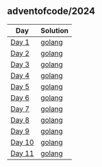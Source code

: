 ## adventofcode/2024

| Day                                          | Solution                                                                                        | 
|----------------------------------------------|-------------------------------------------------------------------------------------------------|
| [Day 1](https://adventofcode.com/2024/day/1) | [golang](https://github.com/dimaglushkov/solutions/tree/master/adventofcode/2024/day01/main.go) | 
| [Day 2](https://adventofcode.com/2024/day/2) | [golang](https://github.com/dimaglushkov/solutions/tree/master/adventofcode/2024/day02/main.go) | 
| [Day 3](https://adventofcode.com/2024/day/3) | [golang](https://github.com/dimaglushkov/solutions/tree/master/adventofcode/2024/day03/main.go) | 
| [Day 4](https://adventofcode.com/2024/day/4) | [golang](https://github.com/dimaglushkov/solutions/tree/master/adventofcode/2024/day04/main.go) |
| [Day 5](https://adventofcode.com/2024/day/5) | [golang](https://github.com/dimaglushkov/solutions/tree/master/adventofcode/2024/day05/main.go) |
| [Day 6](https://adventofcode.com/2024/day/6) | [golang](https://github.com/dimaglushkov/solutions/tree/master/adventofcode/2024/day06/main.go) |
| [Day 7](https://adventofcode.com/2024/day/7) | [golang](https://github.com/dimaglushkov/solutions/tree/master/adventofcode/2024/day07/main.go) |
| [Day 8](https://adventofcode.com/2024/day/8) | [golang](https://github.com/dimaglushkov/solutions/tree/master/adventofcode/2024/day08/main.go) |
| [Day 9](https://adventofcode.com/2024/day/9) | [golang](https://github.com/dimaglushkov/solutions/tree/master/adventofcode/2024/day09/main.go) |
| [Day 10](https://adventofcode.com/2024/day/10) | [golang](https://github.com/dimaglushkov/solutions/tree/master/adventofcode/2024/day10/main.go) |
| [Day 11](https://adventofcode.com/2024/day/11) | [golang](https://github.com/dimaglushkov/solutions/tree/master/adventofcode/2024/day11/main.go) |
